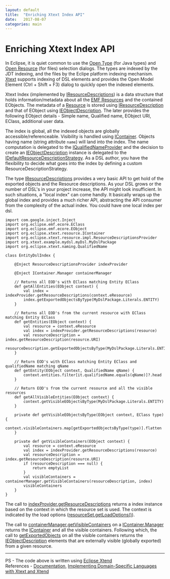 ```yaml
---
layout: default
title:  "Enriching Xtext Index API"
date:   2017-08-07
categories: main
---
```


# Enriching Xtext Index API

In Eclipse, it is quiet common to use the [Open Type](https://help.eclipse.org/mars/index.jsp?topic=%2Forg.eclipse.jdt.doc.user%2Freference%2Fref-dialog-open-type.htm) (for Java types) and [Open Resource](https://help.eclipse.org/neon/index.jsp?topic=%2Forg.eclipse.platform.doc.user%2Freference%2Fref-dialog-open-resource.htm) (for files) selection dialogs. The types are indexed by the JDT indexing, and the files by the Eclipe platform indexing mechanism. [Xtext](https://eclipse.org/Xtext/) supports indexing of DSL elements and provides the Open Model Element (Ctrl + Shift + F3) dialog to quickly open the indexed elements. 

Xtext Index (implemented by [IResourceDescriptions](http://download.eclipse.org/modeling/tmf/xtext/javadoc/2.3/org/eclipse/xtext/resource/IResourceDescriptions.html)) is a data structure that holds information/metadata about all the [EMF Resources](http://download.eclipse.org/modeling/emf/emf/javadoc/2.9.0/org/eclipse/emf/ecore/resource/Resource.html) and the contained EObjects. The metadata of a [Resource](http://download.eclipse.org/modeling/emf/emf/javadoc/2.9.0/org/eclipse/emf/ecore/resource/Resource.html) is stored using [IResourceDescription](http://download.eclipse.org/modeling/tmf/xtext/javadoc/2.3/org/eclipse/xtext/resource/IResourceDescription.html) and that of EObject using [IEObjectDescription](http://download.eclipse.org/modeling/tmf/xtext/javadoc/2.3/org/eclipse/xtext/resource/IEObjectDescription.html). The later provides the following EObject details - Simple name, Qualified name, EObject URI, EClass, additional user data.

The index is global, all the indexed objects are globally accessible/referenceable. Visibility is handled using [IContainer](http://download.eclipse.org/modeling/tmf/xtext/javadoc/2.3/org/eclipse/xtext/resource/IContainer.html). Objects having name (string attribute `name`) will land into the index. The name computation is delegated to the [IQualifiedNameProvider](http://download.eclipse.org/modeling/tmf/xtext/javadoc/2.3/org/eclipse/xtext/naming/IQualifiedNameProvider.html) and the decision to create an [IEObjectDescription](http://download.eclipse.org/modeling/tmf/xtext/javadoc/2.3/org/eclipse/xtext/resource/IEObjectDescription.html) instance is delegated to the [IDefaultResourceDescriptionStrategy](http://download.eclipse.org/modeling/tmf/xtext/javadoc/2.3/org/eclipse/xtext/resource/IDefaultResourceDescriptionStrategy.html). As a DSL author, you have the flexibility to decide what goes into the index by defining a custom ResourceDescriptionStrategy. 

The type [IResourceDescriptions]((http://download.eclipse.org/modeling/tmf/xtext/javadoc/2.3/org/eclipse/xtext/resource/IResourceDescriptions.html)) provides a very basic API to get hold of the exported objects and the Resource descriptions. As your DSL grows or the number of DSL's in your project increase, the API might look insufficient. In such situations, a "local index" can come handly. It basically wraps up the global index and provides a much richer API, abstracting the API consumer from the complexity of the actual index. You could have one local index per dsl.

```
import com.google.inject.Inject
import org.eclipse.emf.ecore.EClass
import org.eclipse.emf.ecore.EObject
import org.eclipse.xtext.resource.IContainer
import org.eclipse.xtext.resource.impl.ResourceDescriptionsProvider
import org.xtext.example.mydsl.myDsl.MyDslPackage
import org.eclipse.xtext.naming.QualifiedName

class EntityDslIndex {

	@Inject ResourceDescriptionsProvider indexProvider

	@Inject IContainer.Manager containerManager
	
	// Returns all EOD's with EClass matching Entity EClass
	def getAllEntities(EObject context) {
		val index = indexProvider.getResourceDescriptions(context.eResource)
		index.getExportedObjectsByType(MyDslPackage.Literals.ENTITY)
	}

	// Returns all EOD's from the current resource with EClass matching Entity EClass
	def getEntities(EObject context) {
		val resource = context.eResource
		val index = indexProvider.getResourceDescriptions(resource)
		val resourceDescription = index.getResourceDescription(resource.URI)
		resourceDescription.getExportedObjectsByType(MyDslPackage.Literals.ENTITY)
	}
	
	// Return EOD's with EClass matching Entity EClass and qualifiedName matching qName 
	def getEntity(EObject context, QualifiedName qName) {
		context.entities.filter[it.qualifiedName.equals(qName)]?.head
	}
	
	// Return EOD's from the current resource and all the visible resources
	def getAllVisibleEntities(EObject context) {
		context.getVisibleEObjectsByType(MyDslPackage.Literals.ENTITY)
	}

	private def getVisibleEObjectsByType(EObject context, EClass type) {
		context.visibleContainers.map[getExportedObjectsByType(type)].flatten
	}

	private def getVisibleContainers(EObject context) {
		val resource = context.eResource
		val index = indexProvider.getResourceDescriptions(resource)
		val resourceDescription = index.getResourceDescription(resource.URI)
		if (resourceDescription === null) {
			return emptyList
		}
		val visibleContainers = containerManager.getVisibleContainers(resourceDescription, index)
		visibleContainers
	}
}
```

The call to [indexProvider.getResourceDescriptions](http://download.eclipse.org/modeling/tmf/xtext/javadoc/2.3/org/eclipse/xtext/resource/impl/ResourceDescriptionsProvider.html#getResourceDescriptions(org.eclipse.emf.ecore.resource.Resource)) returns a index instance based on the context in which the resource set is used. The context is indicated by the load options ([resourceSet.getLoadOptions()](http://download.eclipse.org/modeling/emf/emf/javadoc/2.9.0/org/eclipse/emf/ecore/resource/ResourceSet.html#getLoadOptions())).

The call to [containerManager.getVisibleContainers](https://goo.gl/Pxasn2) on a [IContainer.Manager](http://download.eclipse.org/modeling/tmf/xtext/javadoc/2.3/org/eclipse/xtext/resource/IContainer.Manager.html) returns the [IContainer](http://download.eclipse.org/modeling/tmf/xtext/javadoc/2.3/org/eclipse/xtext/resource/IContainer.html) and all the visible containers. Following which, the call to [getExportedObjects](http://download.eclipse.org/modeling/tmf/xtext/javadoc/2.3/org/eclipse/xtext/resource/ISelectable.html#getExportedObjects()) on all the visible containers returns the [IEObjectDescription](http://download.eclipse.org/modeling/tmf/xtext/javadoc/2.3/org/eclipse/xtext/resource/IEObjectDescription.html) elements that are externally visible (globally exported) from a given resource.

---
PS - The code above is written using [Eclipse Xtend](https://www.eclipse.org/xtend/)                                                     
References - [Documentation](http://www.eclipse.org/Xtext/documentation/2.5.0/Xtext%20Documentation.pdf), [Implementing Domain-Specific Languages with Xtext and Xtend](https://goo.gl/J4ijTn)
